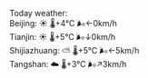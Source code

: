 Today weather:  
Beijing: ☀️   🌡️+4°C 🌬️←0km/h  
Tianjin: ☀️   🌡️+5°C 🌬️↓0km/h  
Shijiazhuang: ⛅️  🌡️+5°C 🌬️←5km/h  
Tangshan: ☁️   🌡️+3°C 🌬️↗3km/h  
